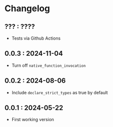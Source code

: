 # Changelog


## ??? : ????
- Tests via Github Actions

## 0.0.3 : 2024-11-04
- Turn off `native_function_invocation`

## 0.0.2 : 2024-08-06
- Include `declare_strict_types` as true by default

## 0.0.1 : 2024-05-22
- First working version
